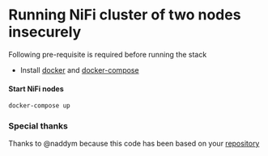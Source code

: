 # Running NiFi cluster of two nodes insecurely

Following pre-requisite is required before running the stack
- Install [docker](https://docs.docker.com/engine/install/) and [docker-compose](https://docs.docker.com/compose/install/)

#### Start NiFi nodes

```shell
docker-compose up
```
### Special thanks
Thanks to @naddym because this code has been based on your [repository](https://github.com/andercarrera/nifi-installation.git)
